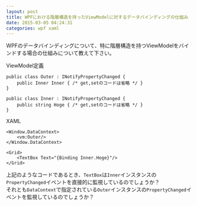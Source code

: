 ```yaml
---
layout: post
title: WPFにおける階層構造を持ったViewModelに対するデータバインディングの仕組み
date: 2015-03-05 04:24:31
categories: wpf xaml
---
```

<p>WPFのデータバインディングについて、特に階層構造を持つViewModelをバインドする場合の仕組みについて教えて下さい。</p>

<p>ViewModel定義</p>

<pre><code>public class Outer : INotifyPropertyChanged {
    public Inner Inner { /* get,setのコードは省略 */ }
}

public class Inner : INotifyPropertyChanged {
    public string Hoge { /* get,setのコードは省略 */ }
}
</code></pre>

<p>XAML</p>

<pre><code>&lt;Window.DataContext&gt;
    &lt;vm:Outer/&gt;
&lt;/Window.DataContext&gt;

&lt;Grid&gt;
    &lt;TextBox Text="{Binding Inner.Hoge}"/&gt;
&lt;/Grid&gt;
</code></pre>

<p>上記のようなコードであるとき、<code>TextBox</code>は<code>Inner</code>インスタンスの<code>PropertyChanged</code>イベントを直接的に監視しているのでしょうか？<br>
それとも<code>DataContext</code>で指定されている<code>Outer</code>インスタンスの<code>PropertyChanged</code>イベントを監視しているのでしょうか？</p>
